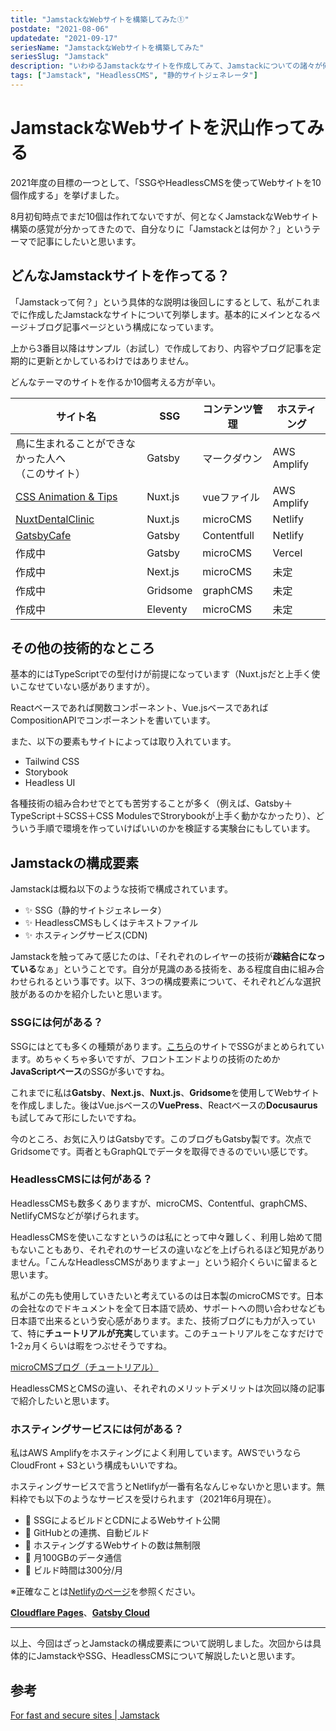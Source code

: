 ```yaml
---
title: "JamstackなWebサイトを構築してみた①"
postdate: "2021-08-06"
updatedate: "2021-09-17"
seriesName: "JamstackなWebサイトを構築してみた"
seriesSlug: "Jamstack"
description: "いわゆるJamstackなサイトを作成してみて、Jamstackについての諸々が何となく分かってきたので知見を記載します。"
tags: ["Jamstack", "HeadlessCMS", "静的サイトジェネレータ"]
---
```


# JamstackなWebサイトを沢山作ってみる

2021年度の目標の一つとして、「SSGやHeadlessCMSを使ってWebサイトを10個作成する」を挙げました。

8月初旬時点でまだ10個は作れてないですが、何となくJamstackなWebサイト構築の感覚が分かってきたので、自分なりに「Jamstackとは何か？」というテーマで記事にしたいと思います。

## どんなJamstackサイトを作ってる？

「Jamstackって何？」という具体的な説明は後回しにするとして、私がこれまでに作成したJamstackなサイトについて列挙します。基本的にメインとなるページ＋ブログ記事ページという構成になっています。

<aside>

上から3番目以降はサンプル（お試し）で作成しており、内容やブログ記事を定期的に更新とかしているわけではありません。

</aside>

<aside>

どんなテーマのサイトを作るか10個考える方が辛い。

</aside>

|サイト名|SSG|コンテンツ管理|ホスティング|
|-------|---|-----------|-------|
|鳥に生まれることができなかった人へ<br>（このサイト）|Gatsby|マークダウン|AWS Amplify|
|[CSS Animation & Tips](https://cssanimation.toriwatari.work/)|Nuxt.js|vueファイル|AWS Amplify|
|[NuxtDentalClinic](https://nuxtdentalclinic.netlify.app/)|Nuxt.js|microCMS|Netlify|
|[GatsbyCafe](https://gatsbycafesite.netlify.app/)|Gatsby|Contentfull|Netlify|
|作成中|Gatsby|microCMS|Vercel|
|作成中|Next.js|microCMS|未定|
|作成中|Gridsome|graphCMS|未定|
|作成中|Eleventy|microCMS|未定|

## その他の技術的なところ

基本的にはTypeScriptでの型付けが前提になっています（Nuxt.jsだと上手く使いこなせていない感がありますが）。

Reactベースであれば関数コンポーネント、Vue.jsベースであればCompositionAPIでコンポーネントを書いています。

また、以下の要素もサイトによっては取り入れています。

- Tailwind CSS
- Storybook
- Headless UI

各種技術の組み合わせでとても苦労することが多く（例えば、Gatsby＋TypeScript＋SCSS＋CSS ModulesでStrorybookが上手く動かなかったり）、どういう手順で環境を作っていけばいいのかを検証する実験台にもしています。

## Jamstackの構成要素

Jamstackは概ね以下のような技術で構成されています。

 - ✨ SSG（静的サイトジェネレータ）
 - ✨ HeadlessCMSもしくはテキストファイル
 - ✨ ホスティングサービス(CDN)

Jamstackを触ってみて感じたのは、「それぞれのレイヤーの技術が**疎結合になっている**なぁ」ということです。自分が見識のある技術を、ある程度自由に組み合わせられるという事です。以下、3つの構成要素について、それぞれどんな選択肢があるのかを紹介したいと思います。

### SSGには何がある？

SSGにはとても多くの種類があります。[こちら](https://jamstack.org/generators/)のサイトでSSGがまとめられています。めちゃくちゃ多いですが、フロントエンドよりの技術のためか**JavaScriptベース**のSSGが多いですね。

これまでに私は**Gatsby**、**Next.js**、**Nuxt.js**、**Gridsome**を使用してWebサイトを作成しました。後はVue.jsベースの**VuePress**、Reactベースの**Docusaurus**も試してみて形にしたいですね。

今のところ、お気に入りはGatsbyです。このブログもGatsby製です。次点でGridsomeです。両者ともGraphQLでデータを取得できるのでいい感じです。

### HeadlessCMSには何がある？

HeadlessCMSも数多くありますが、microCMS、Contentful、graphCMS、NetlifyCMSなどが挙げられます。

HeadlessCMSを使いこなすというのは私にとって中々難しく、利用し始めて間もないこともあり、それぞれのサービスの違いなどを上げられるほど知見がありません。「こんなHeadlessCMSがありますよー」という紹介くらいに留まると思います。

私がこの先も使用していきたいと考えているのは日本製のmicroCMSです。日本の会社なのでドキュメントを全て日本語で読め、サポートへの問い合わせなども日本語で出来るという安心感があります。また、技術ブログにも力が入っていて、特に**チュートリアルが充実**しています。このチュートリアルをこなすだけで1-2ヵ月くらいは暇をつぶせそうですね。

[microCMSブログ（チュートリアル）](https://blog.microcms.io/category/tutorial/page/1)

HeadlessCMSとCMSの違い、それぞれのメリットデメリットは次回以降の記事で紹介したいと思います。

### ホスティングサービスには何がある？

私はAWS Amplifyをホスティングによく利用しています。AWSでいうならCloudFront + S3という構成もいいですね。

ホスティングサービスで言うとNetlifyが一番有名なんじゃないかと思います。無料枠でも以下のようなサービスを受けられます（2021年6月現在）。

- 🌠 SSGによるビルドとCDNによるWebサイト公開
- 🌠 GitHubとの連携、自動ビルド
- 🌠 ホスティングするWebサイトの数は無制限
- 🌠 月100GBのデータ通信
- 🌠 ビルド時間は300分/月

※正確なことは[Netlifyのページ](https://www.netlify.com/pricing/)を参照ください。

[**Cloudflare Pages**](https://pages.cloudflare.com/)、[**Gatsby Cloud**](https://www.gatsbyjs.com/products/cloud/)

---

以上、今回はざっとJamstackの構成要素について説明しました。次回からは具体的にJamstackやSSG、HeadlessCMSについて解説したいと思います。

## 参考

[For fast and secure sites | Jamstack](https://jamstack.org/)